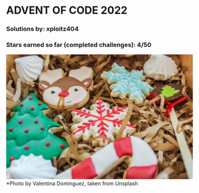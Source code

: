 # ADVENT OF CODE 2022

### Solutions by: xploitz404
### Stars earned so far (completed challenges): 4/50

![Pretty xmas cookies](valentina-dominguez-syJhMS-Jxxg-unsplash.jpg)
*Photo by Valentina Dominguez, taken from Unsplash 
